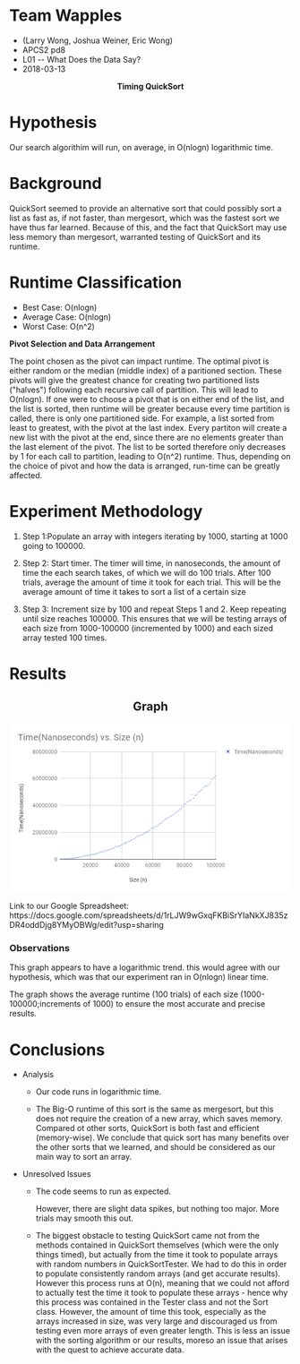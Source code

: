 # Team Wapples
<ul>
<li> (Larry Wong, Joshua Weiner, Eric Wong)</li>
 <li> APCS2 pd8</li>
 <li>L01 -- What Does the Data Say?</li>
<li>2018-03-13</li>
	
</ul>
<p align="center">
<b>Timing QuickSort</b>
</p>

# Hypothesis
<p> Our search algorithim will run, on average, in O(nlogn) logarithmic time. </P>

# Background
<p> QuickSort seemed to provide an alternative sort that could possibly sort a list as fast as, if not faster, than mergesort, which was the fastest sort we have thus far learned. Because of this, and the fact that QuickSort may use less memory than mergesort, warranted testing of QuickSort and its runtime.</p>

# Runtime Classification
<ul>
	<li> Best Case: O(nlogn) </li>
	<li> Average Case: O(nlogn) </li>
	<li> Worst Case: O(n^2) </li>
</ul>
<b>Pivot Selection and Data Arrangement </b>
<p> The point chosen as the pivot can impact runtime. The optimal pivot is either random or the median (middle index) of a paritioned section. These pivots will give the greatest chance for creating two partitioned lists ("halves") following each recursive call of partition. This will lead to O(nlogn). If one were to choose a pivot that is on either end of the list, and the list is sorted, then runtime will be greater because every time partition is called, there is only one partitioned side.
	For example, a list sorted from least to greatest, with the pivot at the last index. Every partiton will create a new list with the pivot at the end, since there are no elements greater than the last element of the pivot. The list to be sorted therefore only decreases by 1 for each call to partition, leading to O(n^2) runtime. Thus, depending on the choice of pivot and how the data is arranged, run-time can be greatly affected. 
	

# Experiment Methodology
<ol>
	<li>  <p> Step 1:Populate an array with integers iterating by 1000, starting at 1000 going to 100000.</p> </li>
	<li>  <p> Step 2: Start timer. The timer will time, in nanoseconds, the amount of time the each search takes, of which we will do 100 trials. After 100 trials, average the amount of time it took for each trial. This will be the average amount of time it takes to sort a list of a certain size</p> </li>
	<li>  <p> Step 3: Increment size by 100 and repeat Steps 1 and 2. Keep repeating until size reaches 100000. This ensures that we will be testing arrays of each size from 1000-100000 (incremented by 1000) and each sized array tested 100 times. </p> </li>

</ol>

# Results
<h2 align="center"> Graph </h2>
    <img src="https://github.com/ewong11/wapples/blob/master/quicksortData.png" >
    <p> Link to our Google Spreadsheet: https://docs.google.com/spreadsheets/d/1rLJW9wGxqFKBiSrYIaNkXJ835zDR4oddDjg8YMyOBWg/edit?usp=sharing</p>
<h3> Observations </h3>
<p> This graph appears to have a logarithmic trend. this would agree with our hypothesis, which was that our experiment ran in O(nlogn) linear time. </p>
<p> The graph shows the average runtime (100 trials) of each size (1000-100000;increments of 1000) to ensure the most accurate and precise results. </p>

# Conclusions
<ul>
	<li> Analysis </li>
	     <ul>
		<li> <p>Our code runs in logarithmic time.</p> </li>
		<li> <p>The Big-O runtime of this sort is the same as mergesort, but this does not require the creation of a new array, which saves memory. Compared ot other sorts, QuickSort is both fast and efficient (memory-wise). We conclude that quick sort has many benefits over the other sorts that we learned, and should be considered as our main way to sort an array.</p> </li>
	     </ul>
	<li> Unresolved Issues </li>
	     <ul>
		<li> <p>The code seems to run as expected. </p>
		     <p> However, there are slight data spikes, but nothing too major. More trials may smooth this out.</li>
			     <li> <p>The biggest obstacle to testing QuickSort came not from the methods contained in QuickSort themselves (which were the only things timed), but actually from the time it took to populate arrays with random numbers in QuickSortTester. We had to do this in order to populate consistently random arrays (and get accurate results). However this process runs at O(n), meaning that we could not afford to actually test the time it took to populate these arrays - hence why this process was contained in the Tester class and not the Sort class. However, the amount of time this took, especially as the arrays increased in size, was very large and discouraged us from testing even more arrays of even greater length. This is less an issue with the sorting algorithm or our results, moreso an issue that arises with the quest to achieve accurate data.</p></li>
</ul>
